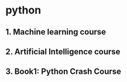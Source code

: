 # python
## 1. Machine learning course
## 2. Artificial Intelligence course
## 3. Book1: Python Crash Course
